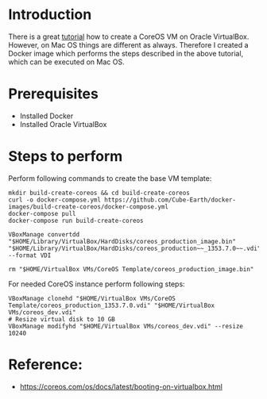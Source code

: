 # Introduction
There is a great [tutorial](https://coreos.com/os/docs/latest/booting-on-virtualbox.html) how to create a CoreOS VM on Oracle VirtualBox.
However, on Mac OS things are different as always.
Therefore I created a Docker image which performs the steps described in the above tutorial, which can be executed on Mac OS.

# Prerequisites
- Installed Docker
- Installed Oracle VirtualBox

# Steps to perform
Perform following commands to create the base VM template:
```
mkdir build-create-coreos && cd build-create-coreos
curl -o docker-compose.yml https://github.com/Cube-Earth/docker-images/build-create-coreos/docker-compose.yml
docker-compose pull
docker-compose run build-create-coreos

VBoxManage convertdd "$HOME/Library/VirtualBox/HardDisks/coreos_production_image.bin" "$HOME/Library/VirtualBox/HardDisks/coreos_production~~_1353.7.0~~.vdi" --format VDI

rm "$HOME/VirtualBox VMs/CoreOS Template/coreos_production_image.bin"
```

For needed CoreOS instance perform following steps:
```
VBoxManage clonehd "$HOME/VirtualBox VMs/CoreOS Template/coreos_production_1353.7.0.vdi" "$HOME/VirtualBox VMs/coreos_dev.vdi"
# Resize virtual disk to 10 GB
VBoxManage modifyhd "$HOME/VirtualBox VMs/coreos_dev.vdi" --resize 10240
```

# Reference:
- https://coreos.com/os/docs/latest/booting-on-virtualbox.html
